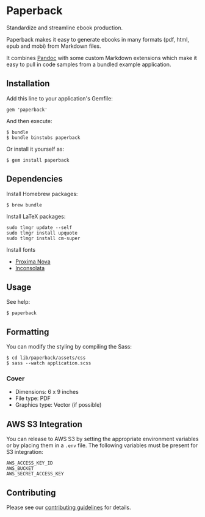 # Paperback

Standardize and streamline ebook production.

Paperback makes it easy to generate ebooks in many formats (pdf, html, epub and
mobi) from Markdown files.

It combines [Pandoc](http://johnmacfarlane.net/pandoc/index.html) with some
custom Markdown extensions which make it easy to pull in code samples from a
bundled example application.

## Installation

Add this line to your application's Gemfile:

    gem 'paperback'

And then execute:

    $ bundle
    $ bundle binstubs paperback

Or install it yourself as:

    $ gem install paperback

## Dependencies

Install Homebrew packages:

    $ brew bundle

Install LaTeX packages:

    sudo tlmgr update --self
    sudo tlmgr install upquote
    sudo tlmgr install cm-super

Install fonts

* [Proxima Nova](https://www.dropbox.com/s/sptt0ii6cdi9w6e/Proxima%20Nova.zip)
* [Inconsolata](http://www.levien.com/type/myfonts/inconsolata.html)

## Usage

See help:

    $ paperback

## Formatting

You can modify the styling by compiling the Sass:

    $ cd lib/paperback/assets/css
    $ sass --watch application.scss

### Cover

* Dimensions: 6 x 9 inches
* File type: PDF
* Graphics type: Vector (if possible)

## AWS S3 Integration

You can release to AWS S3 by setting the appropriate environment variables or
by placing them in a `.env` file. The following variables must be present for
S3 integration:

    AWS_ACCESS_KEY_ID
    AWS_BUCKET
    AWS_SECRET_ACCESS_KEY

## Contributing

Please see our [contributing guidelines](CONTRIBUTING.md) for details.
